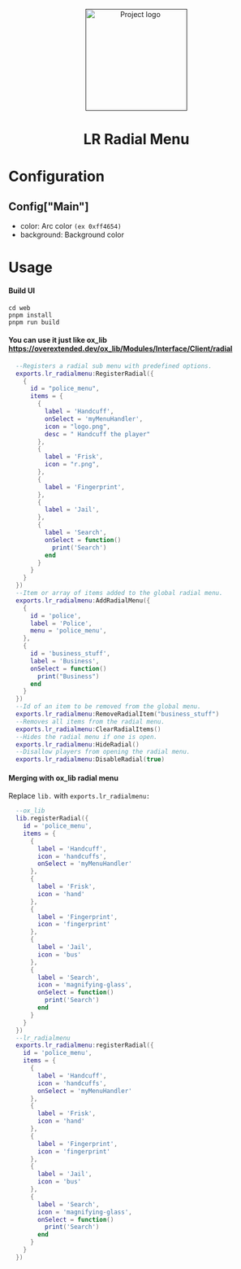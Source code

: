 <p align="center">
  <a href="" rel="noopener">
 <img width=200px height=200px src="https://lorraxs.dev/logo.svg" alt="Project logo"></a>
</p>

<h1 align="center">LR Radial Menu</h1>

# Configuration

## Config["Main"] 
  - color: Arc color `(ex 0xff4654)`
  - background: Background color

# Usage
#### Build UI
```
cd web
pnpm install
pnpm run build
```
#### You can use it just like ox_lib https://overextended.dev/ox_lib/Modules/Interface/Client/radial
```lua
  --Registers a radial sub menu with predefined options.
  exports.lr_radialmenu:RegisterRadial({
    {
      id = "police_menu",
      items = {
        {
          label = 'Handcuff',
          onSelect = 'myMenuHandler',
          icon = "logo.png",
          desc = " Handcuff the player"
        },
        {
          label = 'Frisk',
          icon = "r.png",
        },
        {
          label = 'Fingerprint',
        },
        {
          label = 'Jail',
        },
        {
          label = 'Search',
          onSelect = function()
            print('Search')
          end
        }
      }
    }
  })
  --Item or array of items added to the global radial menu.
  exports.lr_radialmenu:AddRadialMenu({
    {
      id = 'police',
      label = 'Police',
      menu = 'police_menu',
    },
    {
      id = 'business_stuff',
      label = 'Business',
      onSelect = function()
        print("Business")
      end
    }
  })
  --Id of an item to be removed from the global menu.
  exports.lr_radialmenu:RemoveRadialItem("business_stuff")
  --Removes all items from the radial menu.
  exports.lr_radialmenu:ClearRadialItems()
  --Hides the radial menu if one is open.
  exports.lr_radialmenu:HideRadial()
  --Disallow players from opening the radial menu.
  exports.lr_radialmenu:DisableRadial(true)
```

#### Merging with ox_lib radial menu
Replace `lib.` with `exports.lr_radialmenu:`
```lua
  --ox_lib
  lib.registerRadial({
    id = 'police_menu',
    items = {
      {
        label = 'Handcuff',
        icon = 'handcuffs',
        onSelect = 'myMenuHandler'
      },
      {
        label = 'Frisk',
        icon = 'hand'
      },
      {
        label = 'Fingerprint',
        icon = 'fingerprint'
      },
      {
        label = 'Jail',
        icon = 'bus'
      },
      {
        label = 'Search',
        icon = 'magnifying-glass',
        onSelect = function()
          print('Search')
        end
      }
    }
  })
  --lr_radialmenu
  exports.lr_radialmenu:registerRadial({
    id = 'police_menu',
    items = {
      {
        label = 'Handcuff',
        icon = 'handcuffs',
        onSelect = 'myMenuHandler'
      },
      {
        label = 'Frisk',
        icon = 'hand'
      },
      {
        label = 'Fingerprint',
        icon = 'fingerprint'
      },
      {
        label = 'Jail',
        icon = 'bus'
      },
      {
        label = 'Search',
        icon = 'magnifying-glass',
        onSelect = function()
          print('Search')
        end
      }
    }
  })
```

